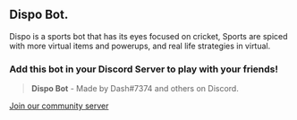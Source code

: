 ## Dispo Bot.

  Dispo is a sports bot that has its eyes focused on cricket, Sports are spiced with more virtual items and powerups, and real life strategies in virtual.
  ### Add this bot in your Discord Server to play with your friends!

> **Dispo Bot** - Made by Dash#7374 and others on Discord.

[Join our community server](823608260166025217)
